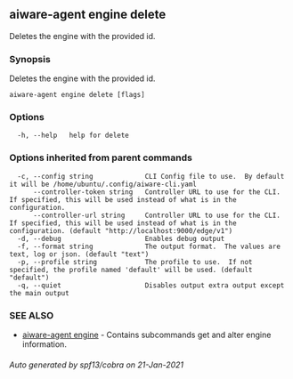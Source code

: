 ## aiware-agent engine delete

Deletes the engine with the provided id.

### Synopsis

Deletes the engine with the provided id.

```
aiware-agent engine delete [flags]
```

### Options

```
  -h, --help   help for delete
```

### Options inherited from parent commands

```
  -c, --config string             CLI Config file to use.  By default it will be /home/ubuntu/.config/aiware-cli.yaml
      --controller-token string   Controller URL to use for the CLI.  If specified, this will be used instead of what is in the configuration.
      --controller-url string     Controller URL to use for the CLI.  If specified, this will be used instead of what is in the configuration. (default "http://localhost:9000/edge/v1")
  -d, --debug                     Enables debug output
  -f, --format string             The output format.  The values are text, log or json. (default "text")
  -p, --profile string            The profile to use.  If not specified, the profile named 'default' will be used. (default "default")
  -q, --quiet                     Disables output extra output except the main output
```

### SEE ALSO

* [aiware-agent engine](/cli/aiware-agent_engine.md)	 - Contains subcommands get and alter engine information.

###### Auto generated by spf13/cobra on 21-Jan-2021
